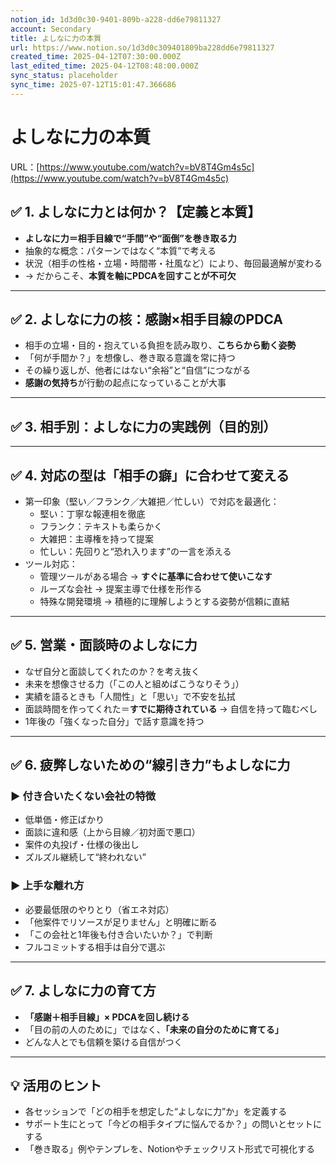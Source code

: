 ```yaml
---
notion_id: 1d3d0c30-9401-809b-a228-dd6e79811327
account: Secondary
title: よしなに力の本質
url: https://www.notion.so/1d3d0c309401809ba228dd6e79811327
created_time: 2025-04-12T07:30:00.000Z
last_edited_time: 2025-04-12T08:48:00.000Z
sync_status: placeholder
sync_time: 2025-07-12T15:01:47.366686
---
```

# よしなに力の本質

URL：[https://www.youtube.com/watch?v=bV8T4Gm4s5c](https://www.youtube.com/watch?v=bV8T4Gm4s5c)
## ✅ 1. よしなに力とは何か？【定義と本質】
- **よしなに力＝相手目線で“手間”や“面倒”を巻き取る力**
- 抽象的な概念：パターンではなく“本質”で考える
- 状況（相手の性格・立場・時間帯・社風など）により、毎回最適解が変わる
- → だからこそ、**本質を軸にPDCAを回すことが不可欠**
---
## ✅ 2. よしなに力の核：**感謝×相手目線のPDCA**
- 相手の立場・目的・抱えている負担を読み取り、**こちらから動く姿勢**
- 「何が手間か？」を想像し、巻き取る意識を常に持つ
- その繰り返しが、他者にはない“余裕”と“自信”につながる
- **感謝の気持ち**が行動の起点になっていることが大事
---
## ✅ 3. 相手別：よしなに力の実践例（目的別）
---
## ✅ 4. 対応の型は「相手の癖」に合わせて変える
- 第一印象（堅い／フランク／大雑把／忙しい）で対応を最適化：
  - 堅い：丁寧な報連相を徹底
  - フランク：テキストも柔らかく
  - 大雑把：主導権を持って提案
  - 忙しい：先回りと“恐れ入ります”の一言を添える
- ツール対応：
  - 管理ツールがある場合 → **すぐに基準に合わせて使いこなす**
  - ルーズな会社 → 提案主導で仕様を形作る
  - 特殊な開発環境 → 積極的に理解しようとする姿勢が信頼に直結
---
## ✅ 5. 営業・面談時のよしなに力
- なぜ自分と面談してくれたのか？を考え抜く
- 未来を想像させる力（「この人と組めばこうなりそう」）
- 実績を語るときも「人間性」と「思い」で不安を払拭
- 面談時間を作ってくれた＝**すでに期待されている** → 自信を持って臨むべし
- 1年後の「強くなった自分」で話す意識を持つ
---
## ✅ 6. 疲弊しないための“線引き力”もよしなに力
### ▶ 付き合いたくない会社の特徴
- 低単価・修正ばかり
- 面談に違和感（上から目線／初対面で悪口）
- 案件の丸投げ・仕様の後出し
- ズルズル継続して“終われない”
### ▶ 上手な離れ方
- 必要最低限のやりとり（省エネ対応）
- 「他案件でリソースが足りません」と明確に断る
- 「この会社と1年後も付き合いたいか？」で判断
- フルコミットする相手は自分で選ぶ
---
## ✅ 7. よしなに力の育て方
- **「感謝＋相手目線」× PDCAを回し続ける**
- 「目の前の人のために」ではなく、**「未来の自分のために育てる」**
- どんな人とでも信頼を築ける自信がつく
---
## 💡 活用のヒント
- 各セッションで「どの相手を想定した“よしなに力”か」を定義する
- サポート生にとって「今どの相手タイプに悩んでるか？」の問いとセットにする
- 「巻き取る」例やテンプレを、Notionやチェックリスト形式で可視化する